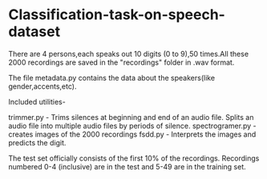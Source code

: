 # Classification-task-on-speech-dataset

There are 4 persons,each speaks out 10 digits (0 to 9),50 times.All these 2000 recordings are saved in the "recordings" folder in .wav format.

The file metadata.py contains the data about the speakers(like gender,accents,etc).

Included utilities-

trimmer.py -  Trims silences at beginning and end of an audio file. Splits an audio file into multiple audio files by periods of silence.
spectrogramer.py - creates images of the 2000 recordings
fsdd.py - Interprets the images and predicts the digit.

The test set officially consists of the first 10% of the recordings. Recordings numbered 0-4 (inclusive) are in the test and 5-49 are in the training set.
